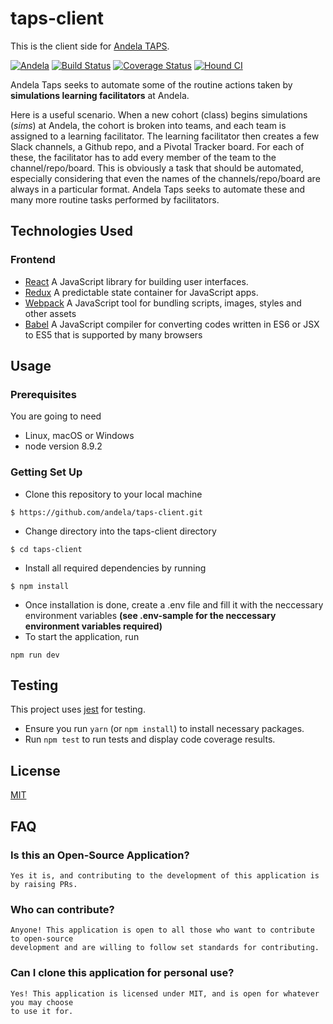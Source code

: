 # taps-client
This is the client side for [Andela TAPS](https://ghoulies-taps-client.herokuapp.com/).

[![Andela](https://andela-badge.herokuapp.com/)](https://andela.com)
[![Build Status](https://travis-ci.org/andela/taps-client.svg?branch=staging)](https://travis-ci.org/andela/taps-client)
[![Coverage Status](https://coveralls.io/repos/github/andela/taps-client/badge.svg?branch=code-coverage-integration-158580405)](https://coveralls.io/github/andela/taps-client?branch=code-coverage-integration-158580405)
[![Hound CI](https://camo.githubusercontent.com/23ee7a697b291798079e258bbc25434c4fac4f8b/68747470733a2f2f696d672e736869656c64732e696f2f62616467652f50726f7465637465645f62792d486f756e642d6138373364312e737667)](https://houndci.com)


Andela Taps seeks to automate some of the routine actions taken by __simulations learning facilitators__ at Andela.

Here is a useful scenario. When a new cohort (class) begins simulations (*sims*) at Andela, the cohort is broken into teams, and each team is assigned to a learning facilitator. The learning facilitator then creates a few Slack channels, a Github repo, and a Pivotal Tracker board. For each of these, the facilitator has to add every member of the team to the channel/repo/board. This is obviously a task that should be automated, especially considering that even the names of the channels/repo/board are always in a particular format. Andela Taps seeks to automate these and many more routine tasks performed by facilitators.

## Technologies Used
### Frontend
- [React](https://facebook.github.io/react/) A JavaScript library for building user interfaces.
- [Redux](http://redux.js.org/) A predictable state container for JavaScript apps.
- [Webpack](https://webpack.js.org/) A JavaScript tool for bundling scripts, images, styles and other assets
- [Babel](https://babeljs.io/) A JavaScript compiler for converting codes written in ES6 or JSX to ES5 that is supported by many browsers

## Usage

### Prerequisites ###
You are going to need

* Linux, macOS or Windows
* node version 8.9.2

### Getting Set Up ###
* Clone this repository to your local machine
```
$ https://github.com/andela/taps-client.git
```
* Change directory into the taps-client directory
```
$ cd taps-client
```
* Install all required dependencies by running
```
$ npm install
```
* Once installation is done, create a .env file and fill it with the neccessary environment variables **(see .env-sample for the neccessary environment variables required)**
* To start the application, run
```
npm run dev
```
## Testing

This project uses [jest](https://jestjs.io/) for testing.
* Ensure you run `yarn` (or `npm install`) to install necessary packages.
* Run `npm test` to run tests and display code coverage results.

## License

[MIT](LICENSE)

## FAQ

### Is this an Open-Source Application?

```
Yes it is, and contributing to the development of this application is by raising PRs.
```

### Who can contribute?

```
Anyone! This application is open to all those who want to contribute to open-source 
development and are willing to follow set standards for contributing.
```

### Can I clone this application for personal use?

```
Yes! This application is licensed under MIT, and is open for whatever you may choose 
to use it for.
```
